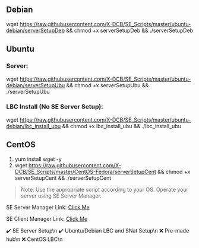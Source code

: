 ## Debian
wget https://raw.githubusercontent.com/X-DCB/SE_Scripts/master/ubuntu-debian/serverSetupDeb && chmod +x serverSetupDeb && ./serverSetupDeb

## Ubuntu
### Server:
wget https://raw.githubusercontent.com/X-DCB/SE_Scripts/master/ubuntu-debian/serverSetupUbu && chmod +x serverSetupUbu && ./serverSetupUbu
### LBC Install (No SE Server Setup):
wget https://raw.githubusercontent.com/X-DCB/SE_Scripts/master/ubuntu-debian/lbc_install_ubu && chmod +x lbc_install_ubu && ./lbc_install_ubu

## CentOS
1. yum install wget -y
2. wget https://raw.githubusercontent.com/X-DCB/SE_Scripts/master/CentOS-Fedora/serverSetupCent && chmod +x serverSetupCent && ./serverSetupCent



> Note: Use the appropriate script according to your OS. Operate your server using SE Server Manager.

SE Server Manager Link: [Click Me](http://www.softether-download.com/files/softether/v4.27-9668-beta-2018.05.29-tree/Windows/SoftEther_VPN_Server_and_VPN_Bridge/softether-vpnserver_vpnbridge-v4.27-9668-beta-2018.05.29-windows-x86_x64-intel.exe)

SE Client Manager Link: [Click Me](http://www.softether-download.com/files/softether/v4.27-9668-beta-2018.05.29-tree/Windows/SoftEther_VPN_Client/softether-vpnclient-v4.27-9668-beta-2018.05.29-windows-x86_x64-intel.exe)


:heavy_check_mark: SE Server Setup\n
:heavy_check_mark: Ubuntu/Debian LBC and SNat Setup\n
:x: Pre-made hub\n
:x: CentOS LBC\n
